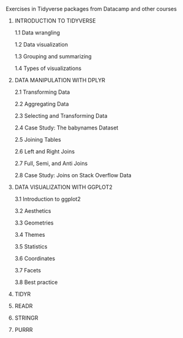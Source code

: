 Exercises in Tidyverse packages from Datacamp and other courses

1. INTRODUCTION TO TIDYVERSE

    1.1 Data wrangling

    1.2 Data visualization

    1.3 Grouping and summarizing

    1.4 Types of visualizations

2. DATA MANIPULATION WITH DPLYR

    2.1 Transforming Data

    2.2 Aggregating Data

    2.3 Selecting and Transforming Data

    2.4 Case Study: The babynames Dataset

    2.5  Joining Tables

    2.6 Left and Right Joins

    2.7 Full, Semi, and Anti Joins

    2.8 Case Study: Joins on Stack Overflow Data

3. DATA VISUALIZATION WITH GGPLOT2

    3.1 Introduction to ggplot2

    3.2 Aesthetics

    3.3 Geometries

    3.4 Themes

    3.5 Statistics

    3.6 Coordinates

    3.7 Facets

    3.8 Best practice

4. TIDYR

5. READR

6. STRINGR

7. PURRR
